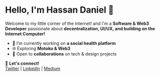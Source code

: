 # Hello, I'm Hassan Daniel 👋  

Welcome to my little corner of the internet! and I'm a **Software & Web3 Developer** passionate about **decentralization, UI/UX, and building on the Internet Computer!**  

- 🚀 I’m currently working on **a social health platform**  
- 🌐 Exploring **Motoko & Web3**  
- 🤝 Open to **collaborations** on tech & design projects  

📩 **Let's connect!**  
[Twitter](your-twitter-url) | [LinkedIn](https://www.linkedin.com/in/daniel-hassan-5a5055251/) | [Medium](https://medium.com/@danny051)



<!--
**DanielHassan-dev/danielhassan-dev** is a ✨ _special_ ✨ repository because its `README.md` (this file) appears on your GitHub profile.

Here are some ideas to get you started:

- 🔭 I’m currently working on ...
- 🌱 I’m currently learning ...
- 👯 I’m looking to collaborate on ...
- 🤔 I’m looking for help with ...
- 💬 Ask me about ...
- 📫 How to reach me: ...
- 😄 Pronouns: ...
- ⚡ Fun fact: ...
-->
